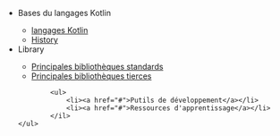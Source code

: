 

		

<nav>
	<ul>
		<li> Bases du langages Kotlin</li>
			<ul>
				<li><a href="#" > langages Kotlin</a></li>
				<li><a href="langage_Kotlin/History">History</a></li>
			</ul>
		<li> Library</li>
			<ul>
				<li><a href="#">Principales bibliothèques standards</a></li>
				<li><a href="#">Principales bibliothèques tierces</a></li>
			</ul>	
	
			<ul>
				<li><a href="#">Putils de développement</a></li>
				<li><a href="#">Ressources d'apprentissage</a></li>
			</il>
	</ul>
</nav>



